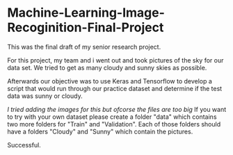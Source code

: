 # Machine-Learning-Image-Recoginition-Final-Project
This was the final draft of my senior research project. 

For this project, my team and i went out and took pictures of the sky for our data set. We tried to get as many cloudy and sunny skies as possible.

Afterwards our objective was to use Keras and Tensorflow to develop a script that would run through our practice dataset and determine if the test data was sunny or cloudy.

*I tried adding the images for this but ofcorse the files are too big*
If you want to try with your own dataset please create a folder "data" which contains two more folders for "Train" and "Validation". Each of those folders should have a folders "Cloudy" and "Sunny" which contain the pictures.

Successful.
